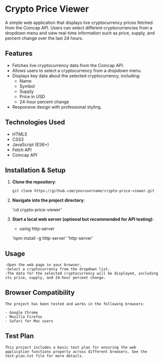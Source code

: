 # Crypto Price Viewer

A simple web application that displays live cryptocurrency prices fetched from the Coincap API. Users can select different cryptocurrencies from a dropdown menu and view real-time information such as price, supply, and percent change over the last 24 hours.

## Features
- Fetches live cryptocurrency data from the Coincap API.
- Allows users to select a cryptocurrency from a dropdown menu.
- Displays key data about the selected cryptocurrency, including:
  - Name
  - Symbol
  - Supply
  - Price in USD
  - 24-hour percent change
- Responsive design with professional styling.

## Technologies Used
- HTML5
- CSS3
- JavaScript (ES6+)
- Fetch API
- Coincap API

## Installation & Setup

1. **Clone the repository**:
   ```bash
   git clone https://github.com/yourusername/crypto-price-viewer.git

2. **Navigate into the project directory**:
    
    'cd crypto-price-viewer'

3. **Start a local web server (optional but recommended for API testing)**:
    - using http-server

    'npm install -g http-server'
    'http-server'

## Usage
    -Open the web page in your browser.
    -Select a cryptocurrency from the dropdown list.
    -The data for the selected cryptocurrency will be displayed, including its price, supply, and 24-hour percent change.

## Browser Compatibility
    The project has been tested and works in the following browsers:

    - Google Chrome
    - Mozilla Firefox
    - Safari for Mac users

## Test Plan

    This project includes a basic test plan for ensuring the web application functions properly across different browsers. See the test-plan.txt file for more details.